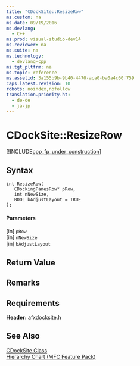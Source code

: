 ```yaml
---
title: "CDockSite::ResizeRow"
ms.custom: na
ms.date: 09/19/2016
ms.devlang: 
  - C++
ms.prod: visual-studio-dev14
ms.reviewer: na
ms.suite: na
ms.technology: 
  - devlang-cpp
ms.tgt_pltfrm: na
ms.topic: reference
ms.assetid: 3a155b9b-9b40-4470-aca0-ba0a4c60f759
caps.latest.revision: 10
robots: noindex,nofollow
translation.priority.ht: 
  - de-de
  - ja-jp
---
```

# CDockSite::ResizeRow
[!INCLUDE[cpp_fp_under_construction](../vs140/includes/cpp_fp_under_construction_md.md)]  
  
## Syntax  
  
```  
int ResizeRow(  
   CDockingPanesRow* pRow,  
   int nNewSize,  
   BOOL bAdjustLayout = TRUE  
);  
```  
  
#### Parameters  
 [in] `pRow`  
  [in] `nNewSize`  
  [in] `bAdjustLayout`  
  
## Return Value  
  
## Remarks  
  
## Requirements  
 **Header:** afxdocksite.h  
  
## See Also  
 [CDockSite Class](../vs140/CDockSite-Class.md)   
 [Hierarchy Chart (MFC Feature Pack)](../vs140/Hierarchy-Chart.md)